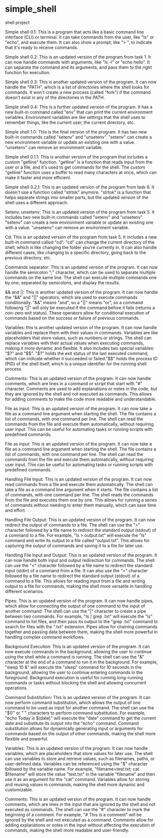 # simple_shell

shell project 

Simple shell 0.1: This is a program that acts like a basic command line interface (CLI) or terminal. It can take commands from the user, like "ls" or "echo", and execute them. It can also show a prompt, like "> ", to indicate that it's ready to receive commands. 

Simple shell 0.2: This is an updated version of the program from task 1. It can now handle commands with arguments, like "ls -l" or "echo hello". It can separate the command and its arguments, and pass them to the right function for execution.

Simple shell 0.3: This is another updated version of the program. It can now handle the "PATH", which is a list of directories where the shell looks for commands. It won't create a new process (called "fork") if the command doesn't exist in any of the directories in the PATH. 

Simple shell 0.4: This is a further updated version of the program. It has a new built-in command called "env" that can print the current environment variables. Environment variables are like settings that the shell uses to remember things, like the current user, the current directory, etc.

Simple shell 1.0: This is the final version of the program. It has two new built-in commands called "setenv" and "unsetenv". "setenv" can create a new environment variable or update an existing one with a value. "unsetenv" can remove an environment variable. 

Simple shell 0.1.1: This is another version of the program that includes a custom "getline" function. "getline" is a function that reads input from the user or a file, and it's used to get commands for the shell. The custom "getline" function uses a buffer to read many characters at once, which can make it faster and more efficient. 

Simple shell 0.2.1: This is an updated version of the program from task 6. It doesn't use a function called "strtok" anymore. "strtok" is a function that helps separate strings into smaller parts, but the updated version of the shell uses a different approach.

Setenv, unsetenv: This is an updated version of the program from task 5. It includes two new built-in commands called "setenv" and "unsetenv". "setenv" can create a new environment variable or update an existing one with a value. "unsetenv" can remove an environment variable.

Cd: This is an updated version of the program from task 5. It includes a new built-in command called "cd". "cd" can change the current directory of the shell, which is like changing the folder you're currently in. It can also handle different cases, like changing to a specific directory, going back to the previous directory, etc. 

Commands separator: This is an updated version of the program. It can now handle the semicolon ";" character, which can be used to separate multiple commands on the same line. The shell can execute multiple commands one by one, separated by semicolons, and display the results.

&& and ||: This is another updated version of the program. It can now handle the "&&" and "||" operators, which are used to execute commands conditionally. "&&" means "and", so a "||" means "or", so a command following "||" will only be executed if the command before it fails (returns a non-zero exit status). These operators allow for conditional execution of commands based on the success or failure of previous commands. 

Variables: this is another updated version of the program. It can now handle variables and replace them with their values in commands. Variables are like placeholders that store values, such as numbers or strings. The shell can replace variables with their actual values when executing commands, making it more dynamic and flexible. It also includes two special variables: "$?" and "$$". "$?" holds the exit status of the last executed command, which can indicate whether it succeeded or failed."$$" holds the process ID (PID) of the shell itself, which is a unique identifier for the running shell process.

Comments: This is an updated version of the program. It can now handle comments, which are lines in a command or script that start with "#" character. Comments are used to add explanations or notes in the code, but they are ignored by the shell and not executed as commands. This allows for adding comments to make the code more readable and understandable. 

File as input: This is an updated version of the program. It can now take a file as a command line argument when starting the shell. The file contains a list of commands, with one command per line. The shell can read the commands from the file and execute them automatically, without requiring user input. This can be useful for automating tasks or running scripts with predefined commands. 

File as input: This is an updated version of the program. It can now take a file as a command line argument when starting the shell. The file contains a list of commands, with one command per line. The shell can read the commands from the file and execute them automatically, without requiring user input. This can be useful for automating tasks or running scripts with predefined commands. 

Handling File Input: This is an updated version of the program. It can now read commands from a file and execute them automatically. The shell can take a file as a command line argument when it starts. The file contains a list of commands, with one command per line. The shell reads the commands from the file and executes them one by one. This allows for running a series of commands without needing to enter them manually, which can save time and effort. 

Handling File Output: This is an updated version of the program. It can now redirect the output of commands to a file. The shell can use the ">" character followed by a file name to redirect the standard output (stdout) of a command to a file. For example, "ls > output.txt" will execute the "ls" command and write its output to a file called "output.txt". This allows for capturing the output of commands and saving it to a file for later use. 

Handling File Input and Output: This is an updated version of the program. It can now handle both input and output redirection for commands. The shell can use the "<" character followed by a file name to redirect the standard input (stdin) of a command from a file. It can also use the ">" character followed by a file name to redirect the standard output (stdout) of a command to a file. This allows for reading input from a file and writing output to a file for commands, making the shell more versatile in handling different scenarios. 

Pipes: This is an updated version of the program. It can now handle pipes, which allow for connecting the output of one command to the input of another command. The shell can use the "|" character to create a pipe between two commands. For example, "ls | grep .txt" will execute the "ls" command to list files, and then pass its output to the "grep .txt" command to search for files with the ".txt" extension. Pipes allow for chaining commands together and passing data between them, making the shell more powerful in handling complex command workflows. 

Background Execution: This is an updated version of the program. It can now execute commands in the background, allowing the user to continue using the shell while a command is running. The shell can use the "&" character at the end of a command to run it in the background. For example, "sleep 10 &" will execute the "sleep" command for 10 seconds in the background, allowing the user to continue entering commands in the foreground. Background execution is useful for running long-running commands or tasks without blocking the shell and allowing concurrent operations. 

Command Substitution: This is an updated version of the program. It can now perform command substitution, which allows the output of one command to be used as input for another command. The shell can use the "$()" or "`" characters to perform command substitution. For example, "echo Today is $(date)" will execute the "date" command to get the current date and substitute its output into the "echo" command. Command substitution allows for dynamically generating input or arguments for commands based on the output of other commands, making the shell more flexible and powerful. 

Variables: This is an updated version of the program. It can now handle variables, which are placeholders that store values for later use. The shell can use variables to store and retrieve values, such as filenames, paths, or user-defined data. Variables can be referenced using the "$" character followed by the variable name. For example, "filename=test.txt; cat $filename" will store the value "test.txt" in the variable "filename" and then use it as an argument for the "cat" command. Variables allow for storing and reusing values in commands, making the shell more dynamic and customizable. 

Comments: This is an updated version of the program. It can now handle comments, which are lines in the input that are ignored by the shell and not executed as commands. The shell can use the "#" character to mark the beginning of a comment. For example, "# This is a comment" will be ignored by the shell and not executed as a command. Comments allow for adding explanations or notes in the input without affecting the execution of commands, making the shell more readable and user-friendly.
